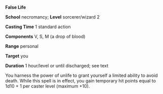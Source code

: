  **False Life**

**School** necromancy; **Level** sorcerer/wizard 2

**Casting Time** 1 standard action

**Components** V, S, M (a drop of blood)

**Range** personal

**Target** you

**Duration** 1 hour/level or until discharged; see text

You harness the power of unlife to grant yourself a limited ability to avoid death. While this spell is in effect, you gain temporary hit points equal to 1d10 + 1 per caster level (maximum +10).

